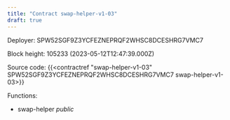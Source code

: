 ```yaml
---
title: "Contract swap-helper-v1-03"
draft: true
---
```

Deployer: SPW52SGF9Z3YCFEZNEPRQF2WHSC8DCESHRG7VMC7


 



Block height: 105233 (2023-05-12T12:47:39.000Z)

Source code: {{<contractref "swap-helper-v1-03" SPW52SGF9Z3YCFEZNEPRQF2WHSC8DCESHRG7VMC7 swap-helper-v1-03>}}

Functions:

* swap-helper _public_
